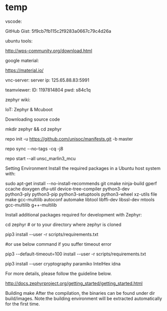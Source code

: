 # temp

vscode:

GitHub Gist: 5f9cb7fb115c2f9283a0667c79c4d26a

ubuntu tools:

http://wps-community.org/download.html

google material:
 
https://material.io/

vnc-server:
server ip:
125.65.88.83:5991

teamviewer:
ID:
1197814804
pwd:
s84c1q



zephyr wiki:

IoT: Zephyr & Mcuboot

Downloading source code

mkdir zephyr && cd zephyr

repo init -u https://github.com/unisoc/manifests.git -b master

repo sync --no-tags -cq -j8

repo start --all unsc_marlin3_mcu


Setting Environment
Install the required packages in a Ubuntu host system with:

sudo apt-get install --no-install-recommends git cmake ninja-build gperf \
  ccache doxygen dfu-util device-tree-compiler python3-dev \
  python3-ply python3-pip python3-setuptools python3-wheel xz-utils file \
  make gcc-multilib autoconf automake libtool libffi-dev libssl-dev mtools \
  gcc-multilib g++-multilib
  
  
  
Install additional packages required for development with Zephyr:

cd zephyr  # or to your directory where zephyr is cloned

pip3 install --user -r scripts/requirements.txt

#or use below command if you suffer timeout error

pip3 --default-timeout=100 install --user -r scripts/requirements.txt

pip3 install --user cryptography paramiko IntelHex idna

For more details, please follow the guideline below.

 http://docs.zephyrproject.org/getting_started/getting_started.html
 

Building
make
After the compilation, the binaries can be found under dir build/images.
Note:the building environment will be extracted automatically for the first time.

